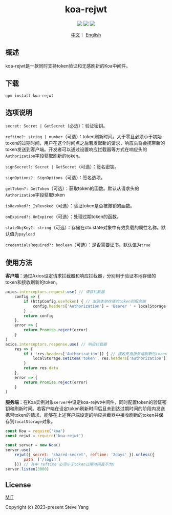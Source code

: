 <h1 align="center">koa-rejwt</h1>

<p align="center" >
<img  src="https://img.shields.io/badge/build-passing-brightgreen" />
<img  src="https://img.shields.io/badge/npm-v0.1.0-blue" />
<img  src="https://img.shields.io/badge/License-MIT-green" />
</p>
<p align="center">
  <a href="https://github.com/chscript/koa-rejwt/blob/main/README_zh.md">中文</a>｜
  <a href="https://github.com/chscript/koa-rejwt/blob/main/README.md">English</a></p>


## 概述

koa-rejwt是一款同时支持token验证和无感刷新的Koa中间件。

## 下载

```shell
npm install koa-rejwt
```

## 选项说明

`secret: Secret | GetSecret`（必选）：验证密钥。

`reftime?: string | number`（可选）：token刷新时间。大于零且必须小于初始token的过期时间，用户在这个时间点之后若发起新的请求，响应头将会携带新的token发送到客户端。开发者可以通过设置响应拦截器等方式在响应头的`Authorization`字段获取刷新的token。

`signSecret?: Secret | GetSecret`（可选）：签名密钥。

`signOptions?: SignOptions`（可选）：签名选项。

`getToken?: GetToken`（可选）：获取token的函数。默认从请求头的`Authorization`字段获取token

`isRevoked?: IsRevoked`（可选）：验证token是否被撤销的函数。

`onExpired?: OnExpired`（可选）：处理过期token的函数。

`stateObjKey?: string`（可选）：存储在ctx.state对象中有效负载的属性名称。默认值为`payload`

`credentialsRequired?: boolean`（可选）：是否需要证书。默认值为`true`

## 使用方法

**客户端**：通过Axios设定请求拦截器和响应拦截器，分别用于验证本地存储的token和接收刷新的token。

```typescript
axios.interceptors.request.use( // 请求拦截器
    config => {
        if (httpConfig.useToken) { // 发送本地存储的token到服务端
            config.headers['Authorization'] = 'Bearer ' + localStorage.getItem('token')
        }
        return config
    },
    error => {
        return Promise.reject(error)
    }
)
axios.interceptors.response.use( // 响应拦截器
    res => {
        if (!!res.headers['Authorization']) { // 接收来自服务端刷新的token
            localStorage.setItem('token', res.headers['authorization'])
        }
        return res.data
    },
    error => {
        return Promise.reject(error)
    }
)
```

**服务端**：在Koa实例对象`server`中设定koa-rejwt中间件，同时配置token的验证密钥和刷新时间。若客户端在设定token刷新时间后且未到达过期时间的阶段内发送携带token的请求，能够在上述客户端设定的响应拦截器中接收刷新的token并保存到`localStorage`对象。

```javascript
const Koa = require('koa')
const rejwt = require('koa-rejwt')

const server = new Koa()
server.use(
    rejwt({ secret: 'shared-secret', reftime: '2days' }).unless({
        path: ['/login']
    })) // 其中 reftime 必须小于token过期时间且不为0
server.listen(3000)
```

## License

[MIT](https://github.com/chscript/koa-rejwt/blob/main/LICENSE)

Copyright (c) 2023-present Steve Yang